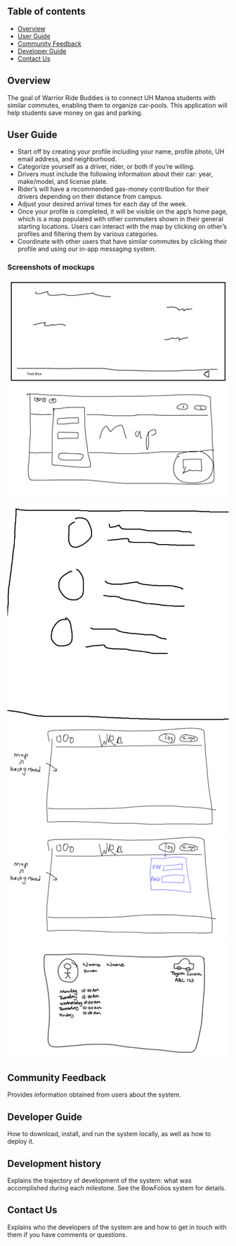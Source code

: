## Table of contents

* [Overview](#overview)
* [User Guide](#user-guide)
* [Community Feedback](#community-feedback)
* [Developer Guide](#developer-guide)
* [Contact Us](#contact-us)

## Overview
The goal of Warrior Ride Buddies is to connect UH Manoa students with similar commutes, enabling them to organize car-pools. 
This application will help students save money on gas and parking.

## User Guide
- Start off by creating your profile including your name, profile photo, UH email address, and neighborhood.
- Categorize yourself as a driver, rider, or both if you’re willing.
- Drivers must include the following information about their car: year, make/model, and license plate.
- Rider’s will have a recommended gas-money contribution for their drivers depending on their distance from campus.
- Adjust your desired arrival times for each day of the week.
- Once your profile is completed, it will be visible on the app’s home page, which is a map populated with other commuters shown in their general starting locations. Users can interact with the map by clicking on other’s profiles and filtering them by various categories.
- Coordinate with other users that have similar commutes by clicking their profile and using our in-app messaging system.

### Screenshots of mockups
<img src="images/ConversationPage.png">
<img src="images/HomePage.png">
<img src="images/InboxPage.png">
<img src="images/LandingPage.png">
<img src="images/LoginRegisterDropdown.png">
<img src="images/ProfilePage.jpeg">

## Community Feedback
Provides information obtained from users about the system.

## Developer Guide
How to download, install, and run the system locally, as well as how to deploy it.

## Development history
Explains the trajectory of development of the system: what was accomplished during each milestone. See the BowFolios system for details.

## Contact Us
Explains who the developers of the system are and how to get in touch with them if you have comments or questions.

